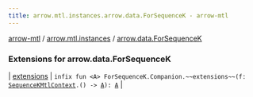```yaml
---
title: arrow.mtl.instances.arrow.data.ForSequenceK - arrow-mtl
---
```


[arrow-mtl](../../index.html) / [arrow.mtl.instances](../index.html) / [arrow.data.ForSequenceK](./index.html)

### Extensions for arrow.data.ForSequenceK

| [extensions](extensions.html) | `infix fun <A> ForSequenceK.Companion.~~extensions~~(f: `[`SequenceKMtlContext`](../-sequence-k-mtl-context/index.html)`.() -> `[`A`](extensions.html#A)`): `[`A`](extensions.html#A) |

